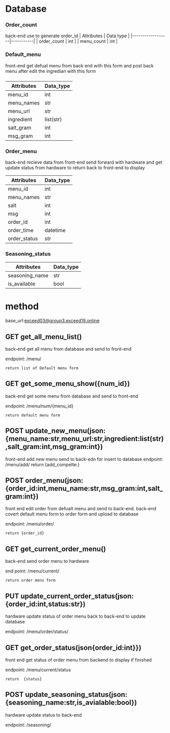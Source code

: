 # Database
### Order_count
back-end use to generate order_id
|    Attributes    | Data type |
|------------------|-----------|
|   order_count    |    int    |
|    menu_count    |    int    |
### Default_menu
front-end get defual menu from back end with this form and post back menu after edit the ingredian with this form
###
| Attributes | Data_type |
|------------|-----------|
|   menu_id  |    int    |
| menu_names |    str    |
| menu_url   |    str    |
| ingredient | list(str) |
| salt_gram  |    int    |
|  msg_gram  |    int    |

### Order_menu
back-end recieve data from front-end send forward with hardware and get update status from hardware to return back to front-end to display

| Attributes | Data_type |
|------------|-----------|
|   menu_id  |    int    |
| menu_names |    str    |
|    salt    |    int    |
|    msg     |    int    |
|  order_id  |    int    |
| order_time |  datetime |
|order_status|    str    |

### Seasoning_status
|   Attributes    | Data_type |
|-----------------|-----------|
| seasoning_name  |    str    |
|  is_available   |   bool    |


# method
base_url:exceed03@group3.exceed19.online

## GET get_all_menu_list()

back-end get all menu from database and send to front-end

endpoint: /menu/

    return list of Default menu form

## GET get_some_menu_show({num_id})
back-end get some menu from database and send to front-end

endpoint: /menu/num/{menu_id}
    
    return default menu form

## POST update_new_menu(json:{menu_name:str,menu_url:str,ingredient:list(str),salt_gram:int,msg_gram:int})
front-end add new menu send to back-edn for insert to database
endpoint: /menu/add/
    return {add_compelte:}
## POST order_menu(json:{order_id:int,menu_name:str,msg_gram:int,salt_gram:int})

front end edit order from defualt menu and send to back-end. back-end covert default menu form to order form and upload to database

endpoint: /menu/order/

    return {order_id}
## GET get_current_order_menu()
back-end send order menu to hardware

end point: /menu/current/

    return order menu form
## PUT update_current_order_status(json:{order_id:int,status:str})
hardware update status of order menu back to back-end to update database

endpoint: /menu/order/status/

## GET get_order_status(json{order_id:int}})
front end get status of order menu from backend to display if finished

endpoint: /menu/current/status

    return  {status}

## POST update_seasoning_status(json:{seasoning_name:str,is_avialable:bool})
hardware update status to back-end

endpoint: /seasoning/



